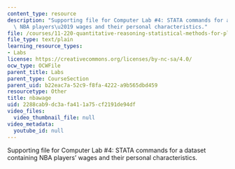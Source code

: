 ```yaml
---
content_type: resource
description: "Supporting file for Computer Lab #4: STATA commands for a dataset containing\
  \ NBA players\u2019 wages and their personal characteristics."
file: /courses/11-220-quantitative-reasoning-statistical-methods-for-planners-i-spring-2009/2288cab9dc3afa411a75cf2191de94df_nbawage.do
file_type: text/plain
learning_resource_types:
- Labs
license: https://creativecommons.org/licenses/by-nc-sa/4.0/
ocw_type: OCWFile
parent_title: Labs
parent_type: CourseSection
parent_uid: b22eac7a-52c9-f8fa-4222-a9b565dbd459
resourcetype: Other
title: nbawage
uid: 2288cab9-dc3a-fa41-1a75-cf2191de94df
video_files:
  video_thumbnail_file: null
video_metadata:
  youtube_id: null
---
```

Supporting file for Computer Lab #4: STATA commands for a dataset containing NBA players’ wages and their personal characteristics.